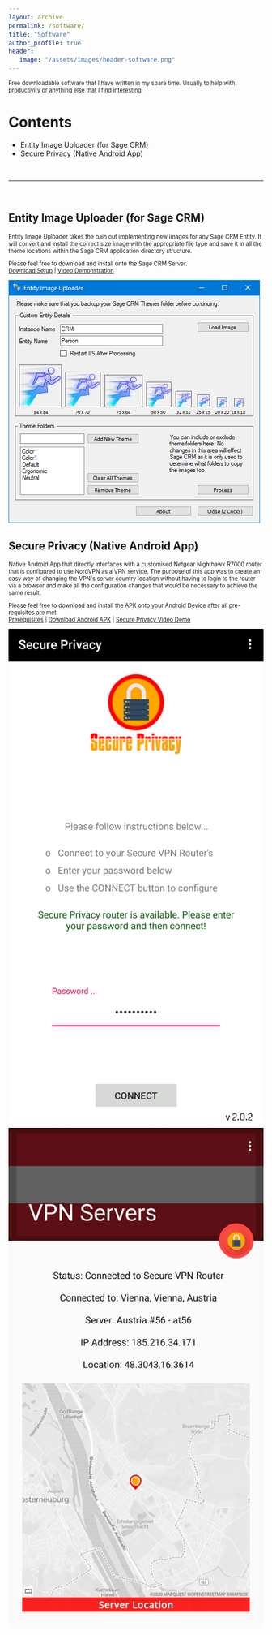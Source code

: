 ```yaml
---
layout: archive
permalink: /software/
title: "Software"
author_profile: true
header: 
   image: "/assets/images/header-software.png" 
---
```


<p style="font-size:0.80em; margin-top:0;">Free downloadable software that I have written in my spare time. Usually to help with productivity or anything else that I find interesting.</p>

<h1>Contents</h1>
<ul>
  <li>Entity Image Uploader (for Sage CRM)</li>
  <li>Secure Privacy (Native Android App)</li>
</ul>

<br>
<hr>
<br>

<h2>Entity Image Uploader (for Sage CRM)</h2>
<p style="font-size:0.80em; margin-top:0;">Entity Image Uploader takes the pain out implementing new images for any Sage CRM Entity. It will convert and install the correct size image with the appropriate file type and save it in all the theme locations within the Sage CRM application directory structure.</p>
<p style="font-size:0.80em; margin-top:0;">Please feel free to download and install onto the Sage CRM Server.<br><a href="https://1drv.ms/u/s!At3810Vk-70NgU3xinJIc_Y4BJM-?e=IeqxAM" target="_blank">Download Setup</a> | <a href="https://youtu.be/W9DZOO-T2do" target="_blank">Video Demonstration</a></p>
<img src="/assets/images/Software-EntityImageUploader-1.png" />

<h2>Secure Privacy (Native Android App)</h2>
<p style="font-size:0.80em; margin-top:0;">Native Android App that directly interfaces with a customised Netgear Nighthawk R7000 router that is configured to use NordVPN as a VPN service. The purpose of this app was to create an easy way of changing the VPN's server country location without having to login to the router via a browser and make all the configuration changes that would be necessary to achieve the same result.</p>
<p style="font-size:0.80em; margin-top:0;">Please feel free to download and install the APK onto your Android Device after all pre-requisites are met.<br><a href="https://julianmummery.github.io/secureprivacy/#1" target="_blank">Prerequisites</a> | <a href="https://1drv.ms/u/s!At3810Vk-70NgU3xinJIc_Y4BJM-?e=IeqxAM" target="_blank">Download Android APK</a> | <a href="https://youtu.be/W9DZOO-T2do" target="_blank">Secure Privacy Video Demo</a></p>
<img src="/assets/images/Software-SecurePrivacy-1.png" />
<img src="/assets/images/Software-SecurePrivacy-2.png" />
